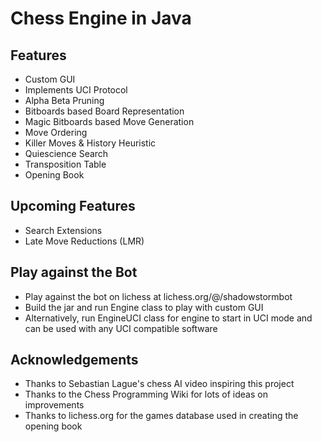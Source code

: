 # Chess Engine in Java

## Features
* Custom GUI
* Implements UCI Protocol
* Alpha Beta Pruning
* Bitboards based Board Representation
* Magic Bitboards based Move Generation
* Move Ordering
* Killer Moves & History Heuristic
* Quiescience Search
* Transposition Table
* Opening Book

## Upcoming Features
* Search Extensions
* Late Move Reductions (LMR)

## Play against the Bot
* Play against the bot on lichess at lichess.org/@/shadowstormbot
* Build the jar and run Engine class to play with custom GUI
* Alternatively, run EngineUCI class for engine to start in UCI mode and can be used with any UCI compatible software

## Acknowledgements
* Thanks to Sebastian Lague's chess AI video inspiring this project
* Thanks to the Chess Programming Wiki for lots of ideas on improvements
* Thanks to lichess.org for the games database used in creating the opening book




